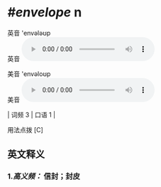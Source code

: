 # ***\#envelope*** n
英音 'envələʊp  
英音
<audio src="./media/envelope-B.aac" controls="controls"></audio>

美音 'envəloʊp  
美音
<audio src="./media/envelope.aac" controls="controls"></audio>



| 词频 3 | 口语 1 |  

用法点拨  [C]

英文释义
---
### 1.*高义频：* **信封；封皮**  


